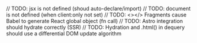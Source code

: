 // TODO: jsx is not defined (shoud auto-declare/import)
// TODO: document is not defined (when client:only not set)
// TODO: <></> Fragments cause Babel to generate React global object (fn call)
// TODO: Astro integration should hydrate correctly (SSR)
// TODO: Hydration and .html() in dequery should use a differential DOM update algorithm